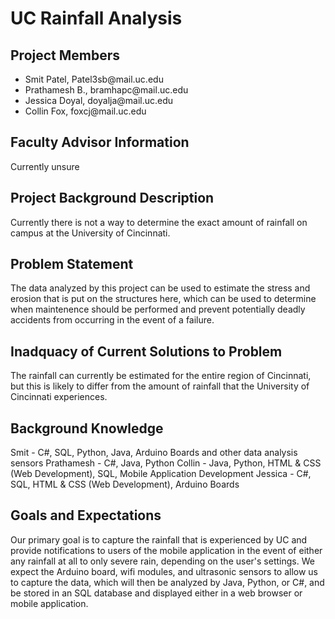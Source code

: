 <h1>UC Rainfall Analysis</h1>

<h2>Project Members</h2>
<ul>
<li>Smit Patel, Patel3sb@mail.uc.edu</li>
<li>Prathamesh B., bramhapc@mail.uc.edu</li>
<li>Jessica Doyal, doyalja@mail.uc.edu</li>
<li>Collin Fox, foxcj@mail.uc.edu</li>
</ul>

<h2>Faculty Advisor Information</h2>
Currently unsure

<h2>Project Background Description</h2>
Currently there is not a way to determine the exact amount of rainfall on campus at the University of Cincinnati. 

<h2>Problem Statement</h2>
The data analyzed by this project can be used to estimate the stress and erosion that is put on the structures here, which can be used to determine when maintenence should be performed and prevent potentially deadly accidents from occurring in the event of a failure.

<h2>Inadquacy of Current Solutions to Problem</h2>
The rainfall can currently be estimated for the entire region of Cincinnati, but this is likely to differ from the amount of rainfall that the University of Cincinnati experiences. 

<h2>Background Knowledge</h2>
Smit - C#, SQL, Python, Java, Arduino Boards and other data analysis sensors
Prathamesh - C#, Java, Python
Collin - Java, Python, HTML & CSS (Web Development), SQL, Mobile Application Development
Jessica - C#, SQL, HTML & CSS (Web Development), Arduino Boards

<h2>Goals and Expectations</h2>
Our primary goal is to capture the rainfall that is experienced by UC and provide notifications to users of the mobile application in the event of either any rainfall at all to only severe rain, depending on the user's settings. We expect the Arduino board, wifi modules, and ultrasonic sensors to allow us to capture the data, which will then be analyzed by Java, Python, or C#, and be stored in an SQL database and displayed either in a web browser or mobile application.
